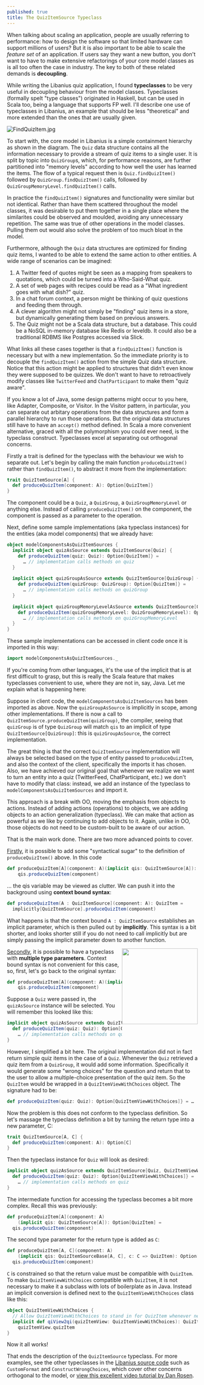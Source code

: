 ```yaml
---
published: true
title: The QuizItemSource Typeclass
---
```

When talking about scaling an application, people are usually referring to performance: how to design the software so that limited hardware can support millions of users? But it is also important to be able to scale the _feature set_ of an application. If users say they want a new button, you don't want to have to make extensive refactorings of your core model classes as is all too often the case in industry. The key to both of these related demands is **decoupling**.

While writing the Libanius quiz application, I found **typeclasses** to be very useful in decoupling behaviour from the model classes. Typeclasses (formally spelt "type classes") originated in Haskell, but can be used in Scala too, being a language that supports FP well. I'll describe one use of typeclasses in Libanius, an example that should be less "theoretical" and more extended than the ones that are usually given.

![FindQuizItem.jpg]({{site.baseurl}}/assets/FindQuizItem.jpg)


To start with, the core model in Libanius is a simple containment hierarchy as shown in the diagram. The `Quiz` data structure contains all the information necessary to provide a stream of quiz items to a single user. It is split by topic into `QuizGroup`s, which, for performance reasons, are further partitioned into "memory levels" according to how well the user has learned the items. The flow of a typical request then is `Quiz.findQuizItem()` followed by `QuizGroup.findQuizItem()` calls, followed by `QuizGroupMemoryLevel.findQuizItem()` calls.

In practice the `findQuizItem()` signatures and functionality were similar but not identical. Rather than have them scattered throughout the model classes, it was desirable to put them together in a single place where the similarites could be observed and moulded, avoiding any unnecessary repetition. The same was true of other operations in the model classes. Pulling them out would also solve the problem of too much bloat in the model.

Furthermore, although the `Quiz` data structures are optimized for finding quiz items, I wanted to be able to extend the same action to other entities. A wide range of scenarios can be imagined:

1. A Twitter feed of quotes might be seen as a mapping from speakers to quotations, which could be turned into a Who-Said-What quiz.
2. A set of web pages with recipes could be read as a "What ingredient goes with what dish?" quiz.
3. In a chat forum context, a person might be thinking of quiz questions and feeding them through.
4. A clever algorithm might not simply be "finding" quiz items in a store, but dynamically generating them based on previous answers. 
5. The Quiz might not be a Scala data structure, but a database. This could be a NoSQL in-memory database like Redis or leveldb. It could also be a traditional RDBMS like Postgres accessed via Slick.

What links all these cases together is that a `findQuizItem()` function is necessary but with a new implementation. So the immediate priority is to decouple the `findQuizItem()` action from the simple Quiz data structure. Notice that this action might be applied to structures that didn't even know they were supposed to be quizzes. We don't want to have to retroactively modify classes like `TwitterFeed` and `ChatParticipant` to make them "quiz aware".

If you know a lot of Java, some design patterns might occur to you here, like Adapter, Composite, or Visitor. In the Visitor pattern, in particular, you can separate out arbitary operations from the data structures and form a parallel hierarchy to run those operations. But the original data structures still have to have an `accept()` method defined. In Scala a more convenient alternative, graced with all the polymorphism you could ever need, is the typeclass construct. Typeclasses excel at separating out orthogonal concerns.

Firstly a trait is defined for the typeclass with the behaviour we wish to separate out. Let's begin by calling the main function `produceQuizItem()` rather than `findQuizItem()`, to abstract it more from the implementation:

```scala
trait QuizItemSource[A] {
  def produceQuizItem(component: A): Option[QuizItem]}
}
```

The component could be a `Quiz`, a `QuizGroup`, a `QuizGroupMemoryLevel` or anything else. Instead of calling `produceQuizItem()` on the component, the component is passed as a parameter to the operation.

Next, define some sample implementations (aka typeclass instances) for the entities (aka model components) that we already have:

```scala
object modelComponentsAsQuizItemSources {
  implicit object quizAsSource extends QuizItemSource[Quiz] {
    def produceQuizItem(quiz: Quiz): Option[QuizItem]} =
      … // implementation calls methods on quiz
  }
 
  implicit object quizGroupAsSource extends QuizItemSource[QuizGroup] {
    def produceQuizItem(quizGroup: QuizGroup): Option[QuizItem]} =
      … // implementation calls methods on quizGroup
  }
 
  implicit object quizGroupMemoryLevelAsSource extends QuizItemSource[QuizGroupMemoryLevel] {
    def produceQuizItem(quizGroupMemoryLevel: QuizGroupMemoryLevel): Option[QuizItem]} =
      … // implementation calls methods on quizGroupMemoryLevel
  }
}
```

These sample implementations can be accessed in client code once it is imported in this way:

```scala
import modelComponentsAsQuizItemSources._
```

If you're coming from other languages, it's the use of the implicit that is at first difficult to grasp, but this is really the Scala feature that makes typeclasses convenient to use, where they are not in, say, Java. Let me explain what is happening here:

Suppose in client code, the `modelComponentsAsQuizItemSources` has been imported as above. Now the `quizGroupAsSource` is implicitly in scope, among other implementations. If there is now a call to `QuizItemSource.produceQuizItem(quizGroup)`, the compiler, seeing that `quizGroup` is of type `QuizGroup` will match `qis` to an implicit of type `QuizItemSource[QuizGroup]`: this is `quizGroupAsSource`, the correct implementation.

The great thing is that the correct `QuizItemSource` implementation will always be selected based on the type of entity passed to `produceQuizItem`, and also the context of the client, specifically the imports it has chosen. Also, we have achieved our original goal that whenever we realize we want to turn an entity into a quiz (TwitterFeed, ChatParticipant, etc.) we don't have to modify that class: instead, we add an instance of the typeclass to `modelComponentsAsQuizItemSources` and import it.

This approach is a break with OO, moving the emphasis from objects to actions. Instead of adding actions (operations) to objects, we are adding objects to an action generalization (typeclass). We can make that action as powerful as we like by continuing to add objects to it. Again, unlike in OO, those objects do not need to be custom-built to be aware of our action.

That is the main work done. There are two more advanced points to cover.

<span style="text-decoration: underline">Firstly</span>, it is possible to add some "syntactical sugar" to the definition of `produceQuizItem()` above. In this code

```scala
def produceQuizItem[A](component: A)(implicit qis: QuizItemSource[A]): Option[QuizItem] =
    qis.produceQuizItem(component)
```

… the qis variable may be viewed as clutter. We can push it into the background using **context bound syntax**:

```scala
def produceQuizItem(A : QuizItemSource](component: A): QuizItem =
  implicitly[QuizItemSource].produceQuizItem(component)
```

What happens is that the context bound `A : QuizItemSource` establishes an implicit parameter, which is then pulled out by **implicitly**. This syntax is a bit shorter, and looks shorter still if you do not need to call implicitly but are simply passing the implicit parameter down to another function.

<img style="float: right;" src="{{site.baseurl}}/assets/hardHatArea.png" width="200">


<span style="text-decoration: underline">Secondly</span>, it is possible to have a typeclass with **multiple type parameters**. Context bound syntax is not convenient for this case, so, first, let's go back to the original syntax: 

```scala
def produceQuizItem[A](component: A)(implicit qis: QuizItemSource[A]): Option[QuizItem] =
    qis.produceQuizItem(component)
```

Suppose a `Quiz` were passed in, the `quizAsSource` instance will be selected. You will remember this looked like this:

```scala
implicit object quizAsSource extends QuizItemSource[Quiz] {
  def produceQuizItem(quiz: Quiz): Option[QuizItem]} =
    … // implementation calls methods on quiz
}
```

However, I simplified a bit here. The original implementation did not in fact return simple quiz items in the case of a `Quiz`. Whenever the `Quiz` retrieved a quiz item from a `QuizGroup`, it would add some information. Specifically it would generate some "wrong choices" for the question and return that to the user to allow a multiple-choice presentation of the quiz item. So the `QuizItem` would be wrapped in a `QuizItemViewWithChoices` object. The signature had to be:

```scala
def produceQuizItem(quiz: Quiz): Option[QuizItemViewWithChoices]} = …
```

Now the problem is this does not conform to the typeclass definition. So let's massage the typeclass definition a bit by turning the return type into a new parameter, C:

```scala
trait QuizItemSource[A, C] {
  def produceQuizItem(component: A): Option[C]
}
```

Then the typeclass instance for `Quiz` will look as desired:

```scala
implicit object quizAsSource extends QuizItemSource[Quiz, QuizItemViewWithChoices] {
  def produceQuizItem(quiz: Quiz): Option[QuizItemViewWithChoices]} =
    … // implementation calls methods on quiz
}
```

The intermediate function for accessing the typeclass becomes a bit more complex. Recall this was previously:

```scala
def produceQuizItem[A](component: A)
    (implicit qis: QuizItemSource[A]): Option[QuizItem] =
  qis.produceQuizItem(component)
```

The second type parameter for the return type is added as `C`:

```scala
def produceQuizItem[A, C](component: A)
    (implicit qis: QuizItemSourceBase[A, C], c: C => QuizItem): Option[C] =
  qis.produceQuizItem(component)
```

`C` is constrained so that the return value must be compatible with `QuizItem`. To make `QuizItemViewWithChoices` compatible with `QuizItem`, it is not necessary to make it a subclass with lots of boilerplate as in Java. Instead an implicit conversion is defined next to the `QuizItemViewWithChoices` class like this:

```scala
object QuizItemViewWithChoices {
  // Allow QuizItemViewWithChoices to stand in for QuizItem whenever necessary
  implicit def qiView2qi(quizItemView: QuizItemViewWithChoices): QuizItem =
    quizItemView.quizItem
}
```

Now it all works!

That ends the description of the `QuizItemSource` typeclass. For more examples, see the other typeclasses in the [Libanius source code](https://github.com/oranda/libanius/) such as `CustomFormat` and `ConstructWrongChoices`, which cover other concerns orthogonal to the model, or [view this excellent video tutorial by Dan Rosen](https://www.youtube.com/watch?v=sVMES4RZF-8).
